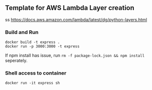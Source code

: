 ## Template for AWS Lambda Layer creation

ss
https://docs.aws.amazon.com/lambda/latest/dg/python-layers.html

### Build and Run

```
docker build -t express .
docker run -p 3000:3000 -t express
```

If npm install has issue, run `rm -f package-lock.json && npm install` seperately.

### Shell access to container

```
docker run -it express sh
```
